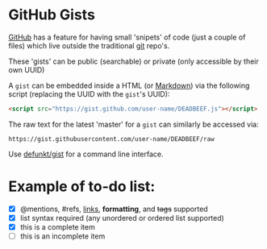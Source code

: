 # GitHub Gists

[GitHub](https://www.github.com) has a feature for having small 'snipets' of code (just a couple of files) which live outside the traditional [git](./git.md) repo's.

These 'gists' can be public (searchable) or private (only accessible by their own UUID)

A `gist` can be embedded inside a HTML (or [Markdown](./markdown.md)) via the following script (replacing the UUID with the `gist`'s UUID):

```html
<script src="https://gist.github.com/user-name/DEADBEEF.js"></script>
```

The raw text for the latest 'master' for a `gist` can similarly be accessed via:

```
https://gist.githubusercontent.com/user-name/DEADBEEF/raw
```

Use [defunkt/gist](https://github.com/defunkt/gist) for a command line interface.

# Example of to-do list:

- [x] @mentions, #refs, [links](), **formatting**, and <del>tags</del> supported
- [x] list syntax required (any unordered or ordered list supported)
- [x] this is a complete item
- [ ] this is an incomplete item
